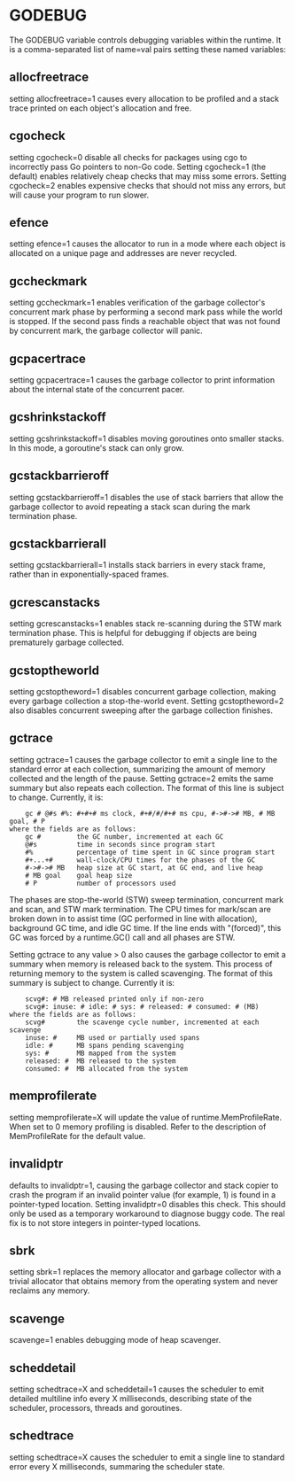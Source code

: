 # GODEBUG

The GODEBUG variable controls debugging variables within the runtime. It is a
comma-separated list of name=val pairs setting these named variables:

## allocfreetrace

setting allocfreetrace=1 causes every allocation to be profiled and a stack
trace printed on each object's allocation and free.

## cgocheck

setting cgocheck=0 disable all checks for packages using cgo to incorrectly pass
Go pointers to non-Go code. Setting cgocheck=1 (the default) enables relatively
cheap checks that may miss some errors. Setting cgocheck=2 enables expensive
checks that should not miss any errors, but will cause your program to run
slower.

## efence

setting efence=1 causes the allocator to run in a mode where each object is
allocated on a unique page and addresses are never recycled.

## gccheckmark

setting gccheckmark=1 enables verification of the garbage collector's concurrent
mark phase by performing a second mark pass while the world is stopped. If the
second pass finds a reachable object that was not found by concurrent mark, the
garbage collector will panic.

## gcpacertrace

setting gcpacertrace=1 causes the garbage collector to print information about
the internal state of the concurrent pacer.

## gcshrinkstackoff

setting gcshrinkstackoff=1 disables moving goroutines onto smaller stacks. In
this mode, a goroutine's stack can only grow.

## gcstackbarrieroff

setting gcstackbarrieroff=1 disables the use of stack barriers that allow the
garbage collector to avoid repeating a stack scan during the mark termination
phase.

## gcstackbarrierall

setting gcstackbarrierall=1 installs stack barriers in every stack frame, rather
than in exponentially-spaced frames.

## gcrescanstacks

setting gcrescanstacks=1 enables stack re-scanning during the STW mark
termination phase. This is helpful for debugging if objects are being
prematurely garbage collected.

## gcstoptheworld

setting gcstoptheword=1 disables concurrent garbage collection, making every
garbage collection a stop-the-world event. Setting gcstoptheword=2 also disables
concurrent sweeping after the garbage collection finishes.

## gctrace

setting gctrace=1 causes the garbage collector to emit a single line to the
standard error at each collection, summarizing the amount of memory collected
and the length of the pause. Setting gctrace=2 emits the same summary but also
repeats each collection. The format of this line is subject to change.
Currently, it is:
```
    gc # @#s #%: #+#+# ms clock, #+#/#/#+# ms cpu, #->#-># MB, # MB goal, # P
where the fields are as follows:
    gc #         the GC number, incremented at each GC
    @#s          time in seconds since program start
    #%           percentage of time spent in GC since program start
    #+...+#      wall-clock/CPU times for the phases of the GC
    #->#-># MB   heap size at GC start, at GC end, and live heap
    # MB goal    goal heap size
    # P          number of processors used
```
The phases are stop-the-world (STW) sweep termination, concurrent mark and scan,
and STW mark termination. The CPU times for mark/scan are broken down in to
assist time (GC performed in line with allocation), background GC time, and idle
GC time. If the line ends with "(forced)", this GC was forced by a runtime.GC()
call and all phases are STW.

Setting gctrace to any value > 0 also causes the garbage collector to emit a
summary when memory is released back to the system. This process of returning
memory to the system is called scavenging. The format of this summary is subject
to change. Currently it is:
```
    scvg#: # MB released printed only if non-zero
    scvg#: inuse: # idle: # sys: # released: # consumed: # (MB)
where the fields are as follows:
    scvg#        the scavenge cycle number, incremented at each scavenge
    inuse: #     MB used or partially used spans
    idle: #      MB spans pending scavenging
    sys: #       MB mapped from the system
    released: #  MB released to the system
    consumed: #  MB allocated from the system
```

## memprofilerate

setting memprofilerate=X will update the value of runtime.MemProfileRate. When
set to 0 memory profiling is disabled. Refer to the description of
MemProfileRate for the default value.

## invalidptr

defaults to invalidptr=1, causing the garbage collector and stack copier to
crash the program if an invalid pointer value (for example, 1) is found in a
pointer-typed location. Setting invalidptr=0 disables this check. This should
only be used as a temporary workaround to diagnose buggy code. The real fix is
to not store integers in pointer-typed locations.

## sbrk

setting sbrk=1 replaces the memory allocator and garbage collector with a
trivial allocator that obtains memory from the operating system and never
reclaims any memory.

## scavenge

scavenge=1 enables debugging mode of heap scavenger.

## scheddetail

setting schedtrace=X and scheddetail=1 causes the scheduler to emit detailed
multiline info every X milliseconds, describing state of the scheduler,
processors, threads and goroutines.

## schedtrace

setting schedtrace=X causes the scheduler to emit a single line to standard
error every X milliseconds, summaring the scheduler state.
